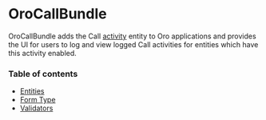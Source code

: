 # OroCallBundle

OroCallBundle adds the Call [activity](https://github.com/oroinc/platform/tree/master/src/Oro/Bundle/ActivityBundle) entity to Oro applications and provides the UI for users to log and view logged Call activities for entities which have this activity enabled.

### Table of contents

* [Entities](./Resources/doc/reference/entities.md)
* [Form Type](./Resources/doc/reference/form_type.md)
* [Validators](./Resources/doc/reference/validators.md)
